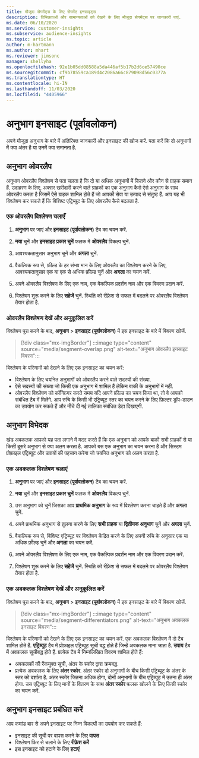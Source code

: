 ```yaml
---
title: मौजूदा सेगमेंट्स के लिए सेगमेंट इनसाइट्स
description: विभिन्नताओं और सामान्यताओं को देखने के लिए मौजूदा सेगमेंट्स पर जानकारी पाएं.
ms.date: 06/10/2020
ms.service: customer-insights
ms.subservice: audience-insights
ms.topic: article
author: m-hartmann
ms.author: mhart
ms.reviewer: jimsonc
manager: shellyha
ms.openlocfilehash: 92e1b05dd08588a5da446af5b17b2d6ce57490ce
ms.sourcegitcommit: cf9b78559ca189d4c2086a66c879098d56c0377a
ms.translationtype: HT
ms.contentlocale: hi-IN
ms.lasthandoff: 11/03/2020
ms.locfileid: "4405966"
---
```

# <a name="segment-insights-preview"></a>अनुभाग इनसाइट (पूर्वावलोकन)

अपने मौजूदा अनुभाग के बारे में अतिरिक्त जानकारी और इनसाइट की खोज करें. पता करें कि दो अनुभागों में क्या अंतर है या उनमें क्या समानता है.

## <a name="segment-overlap"></a>अनुभाग ओवरलैप

अनुभाग ओवरलैप विश्लेषण से पता चलता है कि दो या अधिक अनुभागों में कितने और कौन से ग्राहक समान हैं. उदाहरण के लिए, अक्सर खरीदारी करने वाले ग्राहकों का एक अनुभाग कैसे ऐसे अनुभाग के साथ ओवरलैप करता है जिसमें ऐसे ग्राहक शामिल होते हैं जो आपकी सेवा या उत्पाद से संतुष्ट हैं.
आप यह भी विश्लेषण कर सकते हैं कि विशिष्ट एट्रिब्यूट के लिए ओवरलैप कैसे बदलता है.

### <a name="run-an-overlap-analysis"></a>एक ओवरलैप विश्लेषण चलाएँ

1. **अनुभाग** पर जाएं और **इनसाइट (पूर्वावलोकन)** टैब का चयन करें.

1. **नया** चुनें और **इनसाइट प्रकार चुनें** फलक में **ओवरलैप** विकल्प चुनें.

1. आवश्यकतानुसार अनुभाग चुनें और **अगला** चुनें.

1. वैकल्पिक रूप से, फ़ील्ड के हर संभव मान के लिए ओवरलैप का विश्लेषण करने के लिए, आवश्यकतानुसार एक या एक से अधिक फ़ील्ड चुनें और **अगला** का चयन करें.

1. अपने ओवरलैप विश्लेषण के लिए एक नाम, एक वैकल्पिक प्रदर्शन नाम और एक विवरण प्रदान करें.

1. विश्लेषण शुरू करने के लिए **सहेजें** चुनें. स्थिति को रीफ़्रेश से सफल में बदलने पर ओवरलैप विश्लेषण तैयार होता है.

### <a name="view-and-optimize-an-overlap-analysis"></a>ओवरलैप विश्लेषण देखें और अनुकूलित करें

विश्लेषण पूरा करने के बाद, **अनुभाग** > **इनसाइट (पूर्वावलोकन)** में इस इनसाइट के बारे में विवरण खोजें.

> [!div class="mx-imgBorder"]
> :::image type="content" source="media/segment-overlap.png" alt-text="अनुभाग ओवरलैप इनसाइट विवरण":::

विश्लेषण के परिणामों को देखने के लिए एक इनसाइट का चयन करें:

- विश्लेषण के लिए चयनित अनुभागों को ओवरलैप करने वाले सदस्यों की संख्या.
- ऐसे सदस्यों की संख्या जो किसी एक अनुभाग में शामिल हैं लेकिन बाकी के अनुभागों में नहीं.
- ओवरलैप विश्लेषण को कॉन्फ़िगर करते समय यदि आपने फ़ील्ड का चयन किया था, तो वे आपको संबंधित टैब में मिलेंगे. आप रुचि के किसी भी एट्रिब्यूट स्तर का चयन करने के लिए फ़िल्टर ड्रॉप-डाउन का उपयोग कर सकते हैं और नीचे दी गई तालिका संबंधित डेटा दिखाएगी.

## <a name="segment-differentiators"></a>अनुभाग विभेदक

खंड अवकलक आपको यह पता लगाने में मदद करते हैं कि एक अनुभाग को आपके बाकी सभी ग्राहकों से या किसी दूसरे अनुभाग से क्या अलग करता है. आपको बस एक अनुभाग का चयन करना है और सिस्टम प्रोफ़ाइल एट्रिब्यूट और उपायों की पहचान करेगा जो चयनित अनुभाग को अलग करता है.

### <a name="run-a-differentiator-analysis"></a>एक अवकलक विश्लेषण चलाएं

1. **अनुभाग** पर जाएं और **इनसाइट (पूर्वावलोकन)** टैब का चयन करें.

1. **नया** चुनें और **इनसाइट प्रकार चुनें** फलक में **ओवरलैप** विकल्प चुनें.

1. उस अनुभाग को चुनें जिसका आप **प्राथमिक अनुभाग** के रूप में विश्लेषण करना चाहते हैं और **अगला** चुनें.

1. अपने प्राथमिक अनुभाग से तुलना करने के लिए **सभी ग्राहक** या **द्वितीयक अनुभाग** चुनें और **अगला** चुनें.

1. वैकल्पिक रूप से, विशिष्ट एट्रिब्यूट पर विश्लेषण केंद्रित करने के लिए अपनी रुचि के अनुसार एक या अधिक फ़ील्ड चुनें और **अगला** का चयन करें.

1. अपने ओवरलैप विश्लेषण के लिए एक नाम, एक वैकल्पिक प्रदर्शन नाम और एक विवरण प्रदान करें.

1. विश्लेषण शुरू करने के लिए **सहेजें** चुनें. स्थिति को रीफ़्रेश से सफल में बदलने पर ओवरलैप विश्लेषण तैयार होता है.

### <a name="view-and-optimize-a-differentiators-analysis"></a>एक अवकलक विश्लेषण देखें और अनुकूलित करें

विश्लेषण पूरा करने के बाद, **अनुभाग** > **इनसाइट (पूर्वावलोकन)** में इस इनसाइट के बारे में विवरण खोजें.

> [!div class="mx-imgBorder"]
> :::image type="content" source="media/segment-differentiators.png" alt-text="अनुभाग अवकलक इनसाइट विवरण":::

विश्लेषण के परिणामों को देखने के लिए एक इनसाइट का चयन करें. एक अवकलक विश्लेषण में दो टैब शामिल होते हैं. **एट्रिब्यूट** टैब में प्रोफ़ाइल एट्रिब्यूट सूची बद्ध होते हैं जिन्हें अवकलक माना जाता है. **उपाय** टैब में अवकलक सूचीबद्ध होते हैं. प्रत्येक टैब में निम्नलिखित विवरण शामिल होते हैं:

- अवकलकों की रैंकयुक्त सूची, अंतर के स्कोर द्वारा क्रमबद्ध.
- प्रत्येक अवकलक के लिए **अंतर स्कोर**. अंतर स्कोर दो अनुभागों के बीच किसी एट्रिब्यूट के अंतर के स्तर को दर्शाता है. अंतर स्कोर जितना अधिक होगा, दोनों अनुभागों के बीच एट्रिब्यूट में उतना ही अंतर होगा. उस एट्रिब्यूट के लिए मानों के वितरण के साथ **अंतर स्कोर** फलक खोलने के लिए किसी स्कोर का चयन करें.

## <a name="manage-segment-insights"></a>अनुभाग इनसाइट प्रबंधित करें

आप कमांड बार से अपने इनसाइट पर निम्न विकल्पों का उपयोग कर सकते हैं:

- इनसाइट की सूची पर वापस करने के लिए **वापस**
- विश्लेषण फिर से चलाने के लिए **रीफ़्रेश करें**
- इस इनसाइट को हटाने के लिए **हटाएं**
